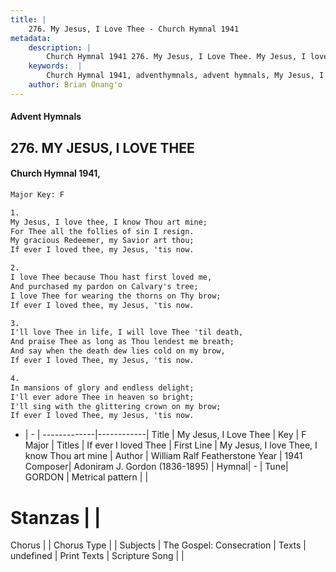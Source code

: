 ```yaml
---
title: |
    276. My Jesus, I Love Thee - Church Hymnal 1941
metadata:
    description: |
        Church Hymnal 1941 276. My Jesus, I Love Thee. My Jesus, I love thee, I know Thou art mine;  For Thee all the follies of sin I resign.  My gracious Redeemer, my Savior art thou;  If ever I loved thee, my Jesus, 'tis now. 
    keywords:  |
        Church Hymnal 1941, adventhymnals, advent hymnals, My Jesus, I Love Thee, My Jesus, I love Thee, I know Thou art mine. If ever I loved Thee
    author: Brian Onang'o
---
```


#### Advent Hymnals
## 276. MY JESUS, I LOVE THEE
####  Church Hymnal 1941,

```txt
Major Key: F

1.
My Jesus, I love thee, I know Thou art mine; 
For Thee all the follies of sin I resign. 
My gracious Redeemer, my Savior art thou; 
If ever I loved thee, my Jesus, 'tis now.

2.
I love Thee because Thou hast first loved me, 
And purchased my pardon on Calvary's tree;
I love Thee for wearing the thorns on Thy brow; 
If ever I loved thee, my Jesus, 'tis now.

3.
I'll love Thee in life, I will love Thee 'til death,
And praise Thee as long as Thou lendest me breath;
And say when the death dew lies cold on my brow,
If ever I loved Thee, my Jesus, 'tis now.

4.
In mansions of glory and endless delight; 
I'll ever adore Thee in heaven so bright;
I'll sing with the glittering crown on my brow;
If ever I loved Thee, my Jesus, 'tis now.

```

- |   -  |
-------------|------------|
Title | My Jesus, I Love Thee |
Key | F Major |
Titles | If ever I loved Thee |
First Line | My Jesus, I love Thee, I know Thou art mine |
Author | William Ralf Featherstone
Year | 1941
Composer| Adoniram J. Gordon (1836-1895) |
Hymnal|  - |
Tune| GORDON |
Metrical pattern | |
# Stanzas |  |
Chorus |  |
Chorus Type |  |
Subjects | The Gospel: Consecration |
Texts | undefined |
Print Texts | 
Scripture Song |  |
    
